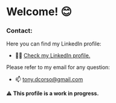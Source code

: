 # Welcome! 😊

### Contact:
Here you can find my LinkedIn profile:
  - 👨‍💼 [Check my LinkedIn profile.](https://www.linkedin.com/in/tonydecorso)
  
Please refer to my email for any question: 
  - 📫 tony.dcorso@gmail.com

⚠️ **This profile is a work in progress.**
